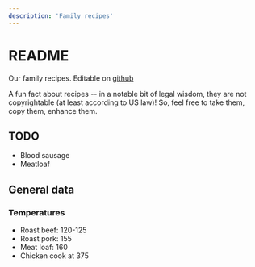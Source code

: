 ```yaml
---
description: 'Family recipes'
---
```


# README

Our family recipes.  Editable on [github](https://github.com/davidascher/recipes)

A fun fact about recipes -- in a notable bit of legal wisdom, they are not copyrightable \(at least according to US law\)! So, feel free to take them, copy them, enhance them.

## TODO

* Blood sausage
* Meatloaf

## **General data**

### Temperatures

* Roast beef: 120-125
* Roast pork: 155
* Meat loaf: 160
* Chicken cook at 375

